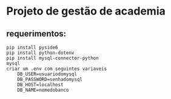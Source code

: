 # Projeto de gestão de academia
## requerimentos:
    pip install pyside6
    pip install python-dotenv
    pip install mysql-connector-python
    mysql
    criar um .env com seguintes variaveis
        DB_USER=usuariodomysql
        DB_PASSWORD=senhadomysql
        DB_HOST=localhost
        DB_NAME=nomedobanco
